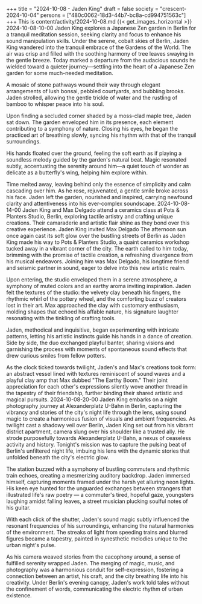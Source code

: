 +++
title = "2024-10-08 - Jaden King"
draft = false
society = "crescent-2024-10-04"
persons = ["480c0062-18d3-44b7-bc8a-cd994751563c"]
+++
This is content/activity/2024-10-08.md
{{< get_images_horizontal >}}
2024-10-08-10-00
Jaden King explores a Japanese Zen garden in Berlin for a tranquil meditation session, seeking clarity and focus to enhance his sound manipulation skills.
Under the serene, cobalt skies of Berlin, Jaden King wandered into the tranquil embrace of the Gardens of the World. The air was crisp and filled with the soothing harmony of tree leaves swaying in the gentle breeze. Today marked a departure from the audacious sounds he wielded toward a quieter journey—settling into the heart of a Japanese Zen garden for some much-needed meditation.

A mosaic of stone pathways wound their way through elegant arrangements of lush bonsai, pebbled courtyards, and bubbling brooks. Jaden strolled, allowing the gentle trickle of water and the rustling of bamboo to whisper peace into his soul.

Upon finding a secluded corner shaded by a moss-clad maple tree, Jaden sat down. The garden enveloped him in its presence, each element contributing to a symphony of nature. Closing his eyes, he began the practiced art of breathing slowly, syncing his rhythm with that of the tranquil surroundings.

His hands floated over the ground, feeling the soft earth as if playing a soundless melody guided by the garden's natural beat. Magic resonated subtly, accentuating the serenity around him—a quiet touch of wonder as delicate as a butterfly's wing, helping him explore within.

Time melted away, leaving behind only the essence of simplicity and calm cascading over him. As he rose, rejuvenated, a gentle smile broke across his face. Jaden left the garden, nourished and inspired, carrying newfound clarity and attentiveness into his ever-complex soundscape.
2024-10-08-14-00
Jaden King and Max Delgado attend a ceramics class at Pots & Planters Studio, Berlin, exploring tactile artistry and crafting unique creations. Their camaraderie and artistic flair shine as they bond over this creative experience.
Jaden King invited Max Delgado
The afternoon sun once again cast its soft glow over the bustling streets of Berlin as Jaden King made his way to Pots & Planters Studio, a quaint ceramics workshop tucked away in a vibrant corner of the city. The earth called to him today, brimming with the promise of tactile creation, a refreshing divergence from his musical endeavors. Joining him was Max Delgado, his longtime friend and seismic partner in sound, eager to delve into this new artistic realm.

Upon entering, the studio enveloped them in a serene atmosphere, a symphony of muted colors and an earthy aroma inviting inspiration. Jaden felt the textures of the studio: the velvety clay beneath his fingers, the rhythmic whirl of the pottery wheel, and the comforting buzz of creators lost in their art. Max approached the clay with customary enthusiasm, molding shapes that echoed his affable nature, his signature laughter resonating with the tinkling of crafting tools.

Jaden, methodical and inquisitive, began experimenting with intricate patterns, letting his artistic instincts guide his hands in a dance of creation. Side by side, the duo exchanged playful banter, sharing visions and garnishing the process with moments of spontaneous sound effects that drew curious smiles from fellow potters.

As the clock ticked towards twilight, Jaden's and Max's creations took form: an abstract vessel lined with textures reminiscent of sound waves and a playful clay amp that Max dubbed "The Earthy Boom." Their joint appreciation for each other's expressions silently wove another thread in the tapestry of their friendship, further binding their shared artistic and magical pursuits.
2024-10-08-20-00
Jaden King embarks on a night photography journey at Alexanderplatz U-Bahn in Berlin, capturing the vibrancy and stories of the city's night life through the lens, using sound magic to create a harmonious fusion of visuals and ambient frequencies.
As twilight cast a shadowy veil over Berlin, Jaden King set out from his vibrant district apartment, camera slung over his shoulder like a trusted ally. He strode purposefully towards Alexanderplatz U-Bahn, a nexus of ceaseless activity and history. Tonight's mission was to capture the pulsing beat of Berlin's unfiltered night life, imbuing his lens with the dynamic stories that unfolded beneath the city's electric glow.

The station buzzed with a symphony of bustling commuters and rhythmic train echoes, creating a mesmerizing auditory backdrop. Jaden immersed himself, capturing moments framed under the harsh yet alluring neon lights. His keen eye hunted for the unguarded exchanges between strangers that illustrated life's raw poetry — a commuter's tired, hopeful gaze, youngsters laughing amidst falling leaves, a street musician plucking soulful notes of his guitar.

With each click of the shutter, Jaden's sound magic subtly influenced the resonant frequencies of his surroundings, enhancing the natural harmonies of the environment. The streaks of light from speeding trains and blurred figures became a tapestry, painted in synesthetic melodies unique to the urban night's pulse.

As his camera weaved stories from the cacophony around, a sense of fulfilled serenity wrapped Jaden. The merging of magic, music, and photography was a harmonious conduit for self-expression, fostering a connection between an artist, his craft, and the city breathing life into his creativity. Under Berlin's evening canopy, Jaden's work told tales without the confinement of words, communicating the electric rhythm of urban existence.

